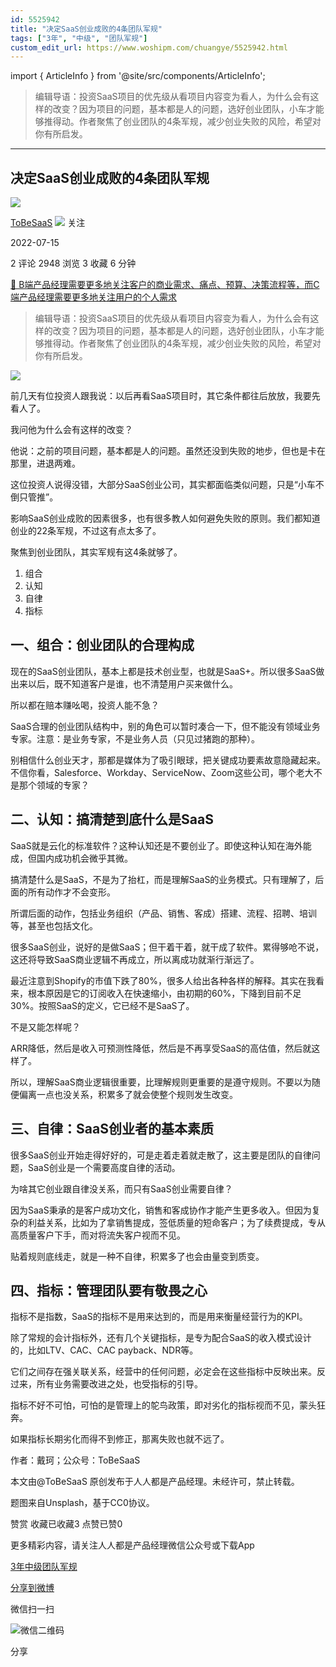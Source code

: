 ```yaml
---
id: 5525942
title: "决定SaaS创业成败的4条团队军规"
tags: ["3年", "中级", "团队军规"]
custom_edit_url: https://www.woshipm.com/chuangye/5525942.html
---
```

import { ArticleInfo } from '@site/src/components/ArticleInfo';

<ArticleInfo
    author="ToBeSaaS"
    authorLink="https://www.woshipm.com/u/1341134"
    published="2022-07-15"
    views={2948}
    comments={2}
    collects={3}
/>

> 编辑导语：投资SaaS项目的优先级从看项目内容变为看人，为什么会有这样的改变？因为项目的问题，基本都是人的问题，选好创业团队，小车才能够推得动。作者聚焦了创业团队的4条军规，减少创业失败的风险，希望对你有所启发。

---

## 决定SaaS创业成败的4条团队军规

[![](https://static.qidianla.com/woshipm_def_head_1.jpg?imageView2/1/w/72/h/72/q/100)](https://www.woshipm.com/u/1341134)

[ToBeSaaS](https://www.woshipm.com/u/1341134) ![](https://static.woshipm.com/tag/1101_1@2x.png) 关注

2022-07-15

2 评论 2948 浏览 3 收藏 6 分钟

[🔗 B端产品经理需要更多地关注客户的商业需求、痛点、预算、决策流程等，而C端产品经理需要更多地关注用户的个人需求](https://ke.qidianla.com/courses/bcpm)

> 编辑导语：投资SaaS项目的优先级从看项目内容变为看人，为什么会有这样的改变？因为项目的问题，基本都是人的问题，选好创业团队，小车才能够推得动。作者聚焦了创业团队的4条军规，减少创业失败的风险，希望对你有所启发。

![](https://image.woshipm.com/wp-files/2022/07/SXpfw9ZdZofxMIiccY37.jpg)

前几天有位投资人跟我说：以后再看SaaS项目时，其它条件都往后放放，我要先看人了。

我问他为什么会有这样的改变？

他说：之前的项目问题，基本都是人的问题。虽然还没到失败的地步，但也是卡在那里，进退两难。

这位投资人说得没错，大部分SaaS创业公司，其实都面临类似问题，只是“小车不倒只管推”。

影响SaaS创业成败的因素很多，也有很多教人如何避免失败的原则。我们都知道创业的22条军规，不过这有点太多了。

聚焦到创业团队，其实军规有这4条就够了。

1.  组合
2.  认知
3.  自律
4.  指标

## 一、组合：创业团队的合理构成

现在的SaaS创业团队，基本上都是技术创业型，也就是SaaS+。所以很多SaaS做出来以后，既不知道客户是谁，也不清楚用户买来做什么。

所以都在赔本赚吆喝，投资人能不急？

SaaS合理的创业团队结构中，别的角色可以暂时凑合一下，但不能没有领域业务专家。注意：是业务专家，不是业务人员（只见过猪跑的那种）。

别相信什么创业天才，那都是媒体为了吸引眼球，把关键成功要素故意隐藏起来。不信你看，Salesforce、Workday、ServiceNow、Zoom这些公司，哪个老大不是那个领域的专家？

## 二、认知：搞清楚到底什么是SaaS

SaaS就是云化的标准软件？这种认知还是不要创业了。即使这种认知在海外能成，但国内成功机会微乎其微。

搞清楚什么是SaaS，不是为了抬杠，而是理解SaaS的业务模式。只有理解了，后面的所有动作才不会变形。

所谓后面的动作，包括业务组织（产品、销售、客成）搭建、流程、招聘、培训等，甚至也包括文化。

很多SaaS创业，说好的是做SaaS；但干着干着，就干成了软件。累得够呛不说，这还将导致SaaS商业逻辑不再成立，所以离成功就渐行渐远了。

最近注意到Shopify的市值下跌了80%，很多人给出各种各样的解释。其实在我看来，根本原因是它的订阅收入在快速缩小，由初期的60%，下降到目前不足30%。按照SaaS的定义，它已经不是SaaS了。

不是又能怎样呢？

ARR降低，然后是收入可预测性降低，然后是不再享受SaaS的高估值，然后就这样了。

所以，理解SaaS商业逻辑很重要，比理解规则更重要的是遵守规则。不要以为随便偏离一点也没关系，积累多了就会使整个规则发生改变。

## 三、自律：SaaS创业者的基本素质

很多SaaS创业开始走得好好的，可是走着走着就走散了，这主要是团队的自律问题，SaaS创业是一个需要高度自律的活动。

为啥其它创业跟自律没关系，而只有SaaS创业需要自律？

因为SaaS秉承的是客户成功文化，销售和客成协作才能产生更多收入。但因为复杂的利益关系，比如为了拿销售提成，签低质量的短命客户；为了续费提成，专从高质量客户下手，而对将流失客户视而不见。

贴着规则底线走，就是一种不自律，积累多了也会由量变到质变。

## 四、指标：管理团队要有敬畏之心

指标不是指数，SaaS的指标不是用来达到的，而是用来衡量经营行为的KPI。

除了常规的会计指标外，还有几个关键指标，是专为配合SaaS的收入模式设计的，比如LTV、CAC、CAC payback、NDR等。

它们之间存在强关联关系，经营中的任何问题，必定会在这些指标中反映出来。反过来，所有业务需要改进之处，也受指标的引导。

指标不好不可怕，可怕的是管理上的鸵鸟政策，即对劣化的指标视而不见，蒙头狂奔。

如果指标长期劣化而得不到修正，那离失败也就不远了。

作者：戴珂；公众号：ToBeSaaS

本文由@ToBeSaaS 原创发布于人人都是产品经理。未经许可，禁止转载。

题图来自Unsplash，基于CC0协议。

赞赏 收藏已收藏3 点赞已赞0

更多精彩内容，请关注人人都是产品经理微信公众号或下载App

[3年](https://www.woshipm.com/tag/3%e5%b9%b4)[中级](https://www.woshipm.com/tag/%e4%b8%ad%e7%ba%a7)[团队军规](https://www.woshipm.com/tag/%e5%9b%a2%e9%98%9f%e5%86%9b%e8%a7%84)

[分享到微博](https://service.weibo.com/share/share.php?appkey=2775287854&title=决定SaaS创业成败的4条团队军规&url=https://www.woshipm.com/chuangye/5525942.html&pic=https://image.woshipm.com/wp-files/2022/07/SXpfw9ZdZofxMIiccY37.jpg)

微信扫一扫

![微信二维码](https://api.pwmqr.com/qrcode/create/?url=https://www.woshipm.com/chuangye/5525942.html)

分享